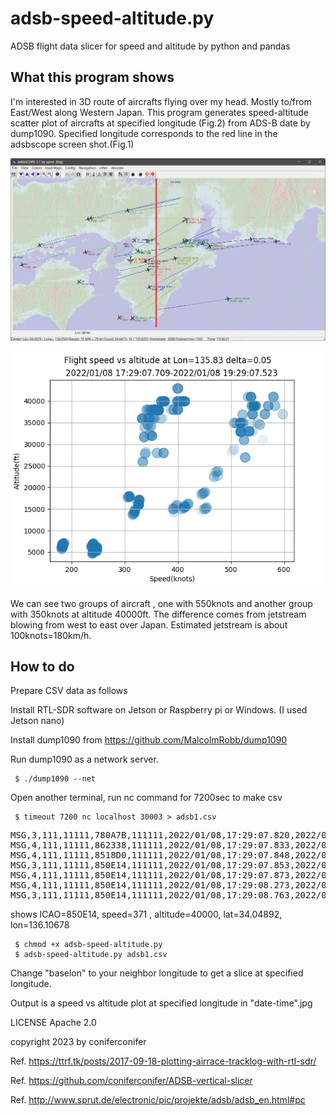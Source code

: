 # adsb-speed-altitude.py 
ADSB flight data slicer for speed and altitude by python and pandas

## What this program shows

I'm interested in 3D route of aircrafts flying over my head. Mostly to/from East/West
along Western Japan. 
This program generates speed-altitude scatter plot of aircrafts at specified longitude (Fig.2) from ADS-B date by dump1090.
Specified longitude corresponds to the red line in the adsbscope screen shot.(Fig.1)

![Fig.1 aircraft flow ](adsbscope.jpg)


![Fig.1 speed vs altitude](adsb5.jpg)

We can see two groups of aircraft , one with 550knots and another group with 350knots at altitude 40000ft.
The difference comes from jetstream blowing from west to east over Japan.
Estimated jetstream is about 100knots=180km/h.

## How to do
Prepare CSV data as follows

Install RTL-SDR software on Jetson or Raspberry pi or Windows. (I used Jetson nano)

Install dump1090 from https://github.com/MalcolmRobb/dump1090

Run dump1090 as a network server.

	 $ ./dump1090 --net

Open another terminal, run nc command for 7200sec to make csv

	 $ timeout 7200 nc localhost 30003 > adsb1.csv

<pre>
MSG,3,111,11111,780A7B,111111,2022/01/08,17:29:07.820,2022/01/08,17:29:07.777,,36000,,,33.96786,134.76025,,,,,,0
MSG,4,111,11111,862338,111111,2022/01/08,17:29:07.833,2022/01/08,17:29:07.778,,,436,72,,,3392,,,,,0
MSG,4,111,11111,8518D0,111111,2022/01/08,17:29:07.848,2022/01/08,17:29:07.840,,,365,223,,,-1664,,,,,0
MSG,3,111,11111,850E14,111111,2022/01/08,17:29:07.853,2022/01/08,17:29:07.841,,40000,,,34.04984,136.10842,,,,,,0
MSG,4,111,11111,850E14,111111,2022/01/08,17:29:07.873,2022/01/08,17:29:07.842,,,371,236,,,0,,,,,0
MSG,4,111,11111,850E14,111111,2022/01/08,17:29:08.273,2022/01/08,17:29:08.236,,,371,236,,,0,,,,,0
MSG,3,111,11111,850E14,111111,2022/01/08,17:29:08.763,2022/01/08,17:29:08.758,,40000,,,34.04892,136.10687,,,,,,0
</pre>
shows ICAO=850E14, speed=371 , altitude=40000, lat=34.04892, lon=136.10678


	 $ chmod +x adsb-speed-altitude.py
	 $ adsb-speed-altitude.py adsb1.csv

Change "baselon" to your neighbor longitude to get a slice at specified longitude.

Output is a speed vs altitude plot at specified longitude in  "date-time".jpg



LICENSE Apache 2.0

copyright 2023 by coniferconifer

Ref. https://ttrf.tk/posts/2017-09-18-plotting-airrace-tracklog-with-rtl-sdr/

Ref. https://github.com/coniferconifer/ADSB-vertical-slicer

Ref. http://www.sprut.de/electronic/pic/projekte/adsb/adsb_en.html#pc
